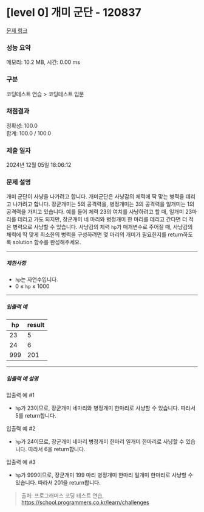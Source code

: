 # [level 0] 개미 군단 - 120837 

[문제 링크](https://school.programmers.co.kr/learn/courses/30/lessons/120837) 

### 성능 요약

메모리: 10.2 MB, 시간: 0.00 ms

### 구분

코딩테스트 연습 > 코딩테스트 입문

### 채점결과

정확성: 100.0<br/>합계: 100.0 / 100.0

### 제출 일자

2024년 12월 05일 18:06:12

### 문제 설명

<p>개미 군단이 사냥을 나가려고 합니다. 개미군단은 사냥감의 체력에 딱 맞는 병력을 데리고 나가려고 합니다. 장군개미는 5의 공격력을, 병정개미는 3의 공격력을 일개미는 1의 공격력을 가지고 있습니다. 예를 들어 체력 23의 여치를 사냥하려고 할 때, 일개미 23마리를 데리고 가도 되지만, 장군개미 네 마리와 병정개미 한 마리를 데리고 간다면 더 적은 병력으로 사냥할 수 있습니다. 사냥감의 체력&nbsp;<code>hp</code>가 매개변수로 주어질 때, 사냥감의 체력에 딱 맞게 최소한의 병력을 구성하려면 몇 마리의 개미가 필요한지를 return하도록 solution 함수를 완성해주세요.</p>

<hr>

<h5>제한사항</h5>

<ul>
<li><code>hp</code>는 자연수입니다.</li>
<li>0 ≤ <code>hp</code> ≤ 1000</li>
</ul>

<hr>

<h5>입출력 예</h5>
<table class="table">
        <thead><tr>
<th>hp</th>
<th>result</th>
</tr>
</thead>
        <tbody><tr>
<td>23</td>
<td>5</td>
</tr>
<tr>
<td>24</td>
<td>6</td>
</tr>
<tr>
<td>999</td>
<td>201</td>
</tr>
</tbody>
      </table>
<hr>

<h5>입출력 예 설명</h5>

<p>입출력 예 #1</p>

<ul>
<li><code>hp</code>가 23이므로, 장군개미 네마리와 병정개미 한마리로 사냥할 수 있습니다. 따라서 5를 return합니다.</li>
</ul>

<p>입출력 예 #2</p>

<ul>
<li><code>hp</code>가 24이므로, 장군개미 네마리 병정개미 한마리 일개미 한마리로 사냥할 수 있습니다. 따라서 6을 return합니다.</li>
</ul>

<p>입출력 예 #3</p>

<ul>
<li><code>hp</code>가 999이므로, 장군개미 199 마리 병정개미 한마리 일개미 한마리로 사냥할 수 있습니다. 따라서 201을 return합니다.</li>
</ul>


> 출처: 프로그래머스 코딩 테스트 연습, https://school.programmers.co.kr/learn/challenges